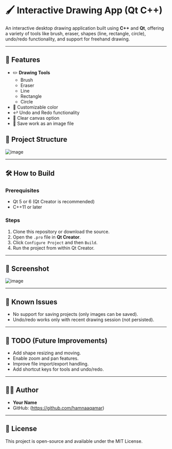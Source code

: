 # 🖌️ Interactive Drawing App (Qt C++)

An interactive desktop drawing application built using **C++** and **Qt**, offering a variety of tools like brush, eraser, shapes (line, rectangle, circle), undo/redo functionality, and support for freehand drawing.

---

## 🚀 Features

- ✏️ **Drawing Tools**
  - Brush
  - Eraser
  - Line
  - Rectangle
  - Circle
- 🎨 Customizable color 
- ↩️ Undo and Redo functionality
- 🧼 Clear canvas option
- 💾 Save work as an image file

## 🧱 Project Structure

![image](https://github.com/user-attachments/assets/abef7ec9-abfa-4e5c-9876-5b928905db0a)

---

## 🛠️ How to Build

### Prerequisites

- Qt 5 or 6 (Qt Creator is recommended)
- C++11 or later

### Steps

1. Clone this repository or download the source.
2. Open the `.pro` file in **Qt Creator**.
3. Click `Configure Project` and then `Build`.
4. Run the project from within Qt Creator.

---

## 📸 Screenshot

![image](https://github.com/user-attachments/assets/8ebe8cb1-1227-4154-b081-ee1dbdacf26e)


---

## 🧠 Known Issues

- No support for saving projects (only images can be saved).
- Undo/redo works only with recent drawing session (not persisted).

---

## 📌 TODO (Future Improvements)

- Add shape resizing and moving.
- Enable zoom and pan features.
- Improve file import/export handling.
- Add shortcut keys for tools and undo/redo.

---

## 🧑‍💻 Author

- **Your Name**
- GitHub: (https://github.com/hamnaaqamar)

---

## 📄 License

This project is open-source and available under the MIT License.
